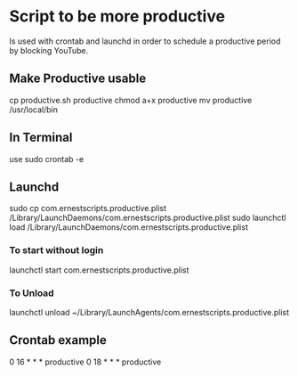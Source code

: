 # Script to be more productive
Is used with crontab and launchd in order to schedule a productive period by blocking YouTube.

## Make Productive usable
cp productive.sh productive
chmod a+x productive
mv productive /usr/local/bin

## In Terminal
use sudo crontab -e

## Launchd
sudo cp com.ernestscripts.productive.plist /Library/LaunchDaemons/com.ernestscripts.productive.plist
sudo launchctl load /Library/LaunchDaemons/com.ernestscripts.productive.plist
### To start without login
launchctl start com.ernestscripts.productive.plist

### To Unload
launchctl unload ~/Library/LaunchAgents/com.ernestscripts.productive.plist

## Crontab example
0 16 * * * productive
0 18 * * * productive